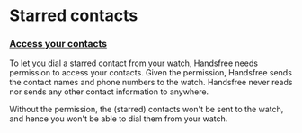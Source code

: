 # Starred contacts

### [Access your contacts](permissions://?manifest=android.permission.READ_CONTACTS)

To let you dial a starred contact from your watch, Handsfree needs permission to access your contacts. Given the permission, Handsfree sends the contact names and phone numbers to the watch. Handsfree never reads nor sends any other contact information to anywhere.

Without the permission, the (starred) contacts won't be sent to the watch, and hence you won't be able to dial them from your watch.
